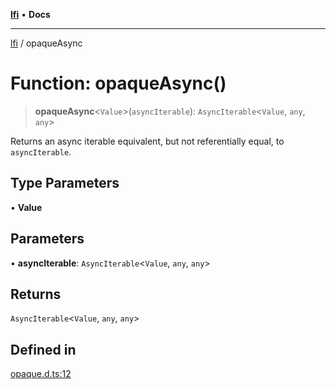 [**lfi**](../readme.md) • **Docs**

---

[lfi](../globals.md) / opaqueAsync

# Function: opaqueAsync()

> **opaqueAsync**\<`Value`\>(`asyncIterable`): `AsyncIterable`\<`Value`, `any`,
> `any`\>

Returns an async iterable equivalent, but not referentially equal, to
`asyncIterable`.

## Type Parameters

• **Value**

## Parameters

• **asyncIterable**: `AsyncIterable`\<`Value`, `any`, `any`\>

## Returns

`AsyncIterable`\<`Value`, `any`, `any`\>

## Defined in

[opaque.d.ts:12](https://github.com/TomerAberbach/lfi/blob/dd796c78d3ff68ae7bf4a0272b3cbeca688438e7/src/operations/opaque.d.ts#L12)
